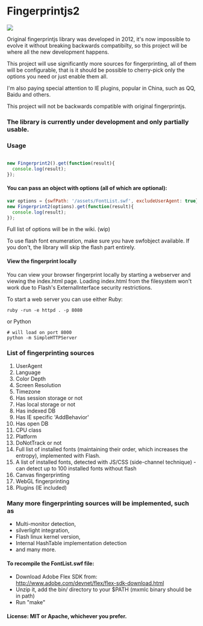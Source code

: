<p align="center">
  <h1>Fingerprintjs2</h1>
  <a href="https://gitter.im/Valve/fingerprintjs2"><img src="https://badges.gitter.im/Valve/fingerprintjs2.png"/></a>
</p>

Original fingerprintjs library was developed in 2012, it's now impossible to evolve it
without breaking backwards compatibilty, so this project will be where
all the new development happens.

This project will use significantly more sources for fingerprinting, all
of them will be configurable, that is it should be possible to
cherry-pick only the options you need or just enable them all.

I'm also paying special attention to IE plugins, popular in China, such
as QQ, Baidu and others.

This project will not be backwards compatible with original
fingerprintjs.


### The library is currently under development and only partially usable.

### Usage

```javascript

new Fingerprint2().get(function(result){
  console.log(result);
});
```

#### You can pass an object with options (all of which are optional):

```javascript
var options = {swfPath: '/assets/FontList.swf', excludeUserAgent: true};
new Fingerprint2(options).get(function(result){
  console.log(result);
});
```

Full list of options will be in the wiki. (wip)

To use flash font enumeration, make sure you have swfobject available.
If you don't, the library will skip the flash part entirely.


#### View the fingerprint locally

You can view your browser fingerprint locally by starting a webserver and viewing the index.html page.
Loading index.html from the filesystem won't work due to Flash's ExternalInterface security restrictions.

To start a web server you can use either Ruby:

```
ruby -run -e httpd . -p 8080
```
or Python

```
# will load on port 8000
python -m SimpleHTTPServer
```

### List of fingerprinting sources

1. UserAgent
2. Language
3. Color Depth
4. Screen Resolution
5. Timezone
6. Has session storage or not
7. Has local storage or not
8. Has indexed DB
9. Has IE specific 'AddBehavior'
10. Has open DB
11. CPU class
12. Platform
13. DoNotTrack or not
14. Full list of installed fonts (maintaining their order, which increases the entropy), implemented with Flash.
15. A list of installed fonts, detected with JS/CSS (side-channel technique) - can detect up to 100 installed fonts without flash
15. Canvas fingerprinting
16. WebGL fingerprinting
17. Plugins (IE included)


### Many more fingerprinting sources will be implemented, such as

* Multi-monitor detection,
* silverlight integration,
* Flash linux kernel version,
* Internal HashTable implementation detection
* and many more.


#### To recompile the FontList.swf file:

* Download Adobe Flex SDK from:  http://www.adobe.com/devnet/flex/flex-sdk-download.html
* Unzip it, add the bin/ directory to your $PATH  (mxmlc binary should be in path)
* Run "make"

#### License: MIT or Apache, whichever you prefer.
